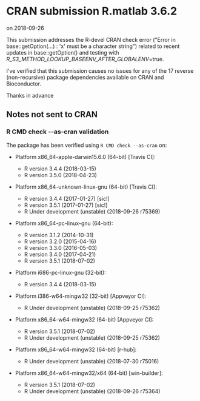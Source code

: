 # CRAN submission R.matlab 3.6.2

on 2018-09-26

This submission addresses the R-devel CRAN check error ("Error in base::getOption(...) : 'x' must be a character string") related to recent updates in base::getOption() and testing with _R_S3_METHOD_LOOKUP_BASEENV_AFTER_GLOBALENV_=true.

I've verified that this submission causes no issues for any of the 17 reverse (non-recursive) package dependencies available on CRAN and Bioconductor.

Thanks in advance


## Notes not sent to CRAN

### R CMD check --as-cran validation

The package has been verified using `R CMD check --as-cran` on:

* Platform x86_64-apple-darwin15.6.0 (64-bit) [Travis CI]:
  - R version 3.4.4 (2018-03-15)
  - R version 3.5.0 (2018-04-23)

* Platform x86_64-unknown-linux-gnu (64-bit) [Travis CI]:
  - R version 3.4.4 (2017-01-27) [sic!]
  - R version 3.5.1 (2017-01-27) [sic!]
  - R Under development (unstable) (2018-09-26 r75369)

* Platform x86_64-pc-linux-gnu (64-bit):
  - R version 3.1.2 (2014-10-31)
  - R version 3.2.0 (2015-04-16)
  - R version 3.3.0 (2016-05-03)
  - R version 3.4.0 (2017-04-21)
  - R version 3.5.1 (2018-07-02)

* Platform i686-pc-linux-gnu (32-bit):
  - R version 3.4.4 (2018-03-15)

* Platform i386-w64-mingw32 (32-bit) [Appveyor CI]:
  - R Under development (unstable) (2018-09-25 r75362)

* Platform x86_64-w64-mingw32 (64-bit) [Appveyor CI]:
  - R version 3.5.1 (2018-07-02)
  - R Under development (unstable) (2018-09-25 r75362)

* Platform x86_64-w64-mingw32 (64-bit) [r-hub]:
  - R Under development (unstable) (2018-07-30 r75016)

* Platform x86_64-w64-mingw32/x64 (64-bit) [win-builder]:
  - R version 3.5.1 (2018-07-02)
  - R Under development (unstable) (2018-09-26 r75364)
